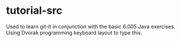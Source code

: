 # tutorial-src

Used to learn git-it in conjunction with the basic 6.005 Java exercises. Using Dvorak programming keyboard layout to type this.
